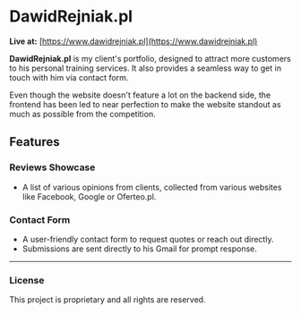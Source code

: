 # DawidRejniak.pl

**Live at:** [https://www.dawidrejniak.pl](https://www.dawidrejniak.pl)

**DawidRejniak.pl** is my client's portfolio, designed to attract more customers to his personal training services. It also provides a seamless way to get in touch with him via contact form.

Even though the website doesn't feature a lot on the backend side, the frontend has been led to near perfection to make the website standout as much as possible from the competition.

## Features

### Reviews Showcase
- A list of various opinions from clients, collected from various websites like Facebook, Google or Oferteo.pl.

### Contact Form
- A user-friendly contact form to request quotes or reach out directly.
- Submissions are sent directly to his Gmail for prompt response.

---

### License
This project is proprietary and all rights are reserved.